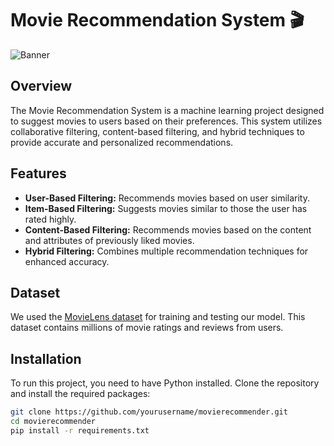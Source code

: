 
# Movie Recommendation System 🎬

![Banner](path/to/banner_image.png)

## Overview

The Movie Recommendation System is a machine learning project designed to suggest movies to users based on their preferences. This system utilizes collaborative filtering, content-based filtering, and hybrid techniques to provide accurate and personalized recommendations.

## Features

- **User-Based Filtering:** Recommends movies based on user similarity.
- **Item-Based Filtering:** Suggests movies similar to those the user has rated highly.
- **Content-Based Filtering:** Recommends movies based on the content and attributes of previously liked movies.
- **Hybrid Filtering:** Combines multiple recommendation techniques for enhanced accuracy.

## Dataset

We used the [MovieLens dataset](https://grouplens.org/datasets/movielens/) for training and testing our model. This dataset contains millions of movie ratings and reviews from users.

## Installation

To run this project, you need to have Python installed. Clone the repository and install the required packages:

```sh
git clone https://github.com/yourusername/movierecommender.git
cd movierecommender
pip install -r requirements.txt
